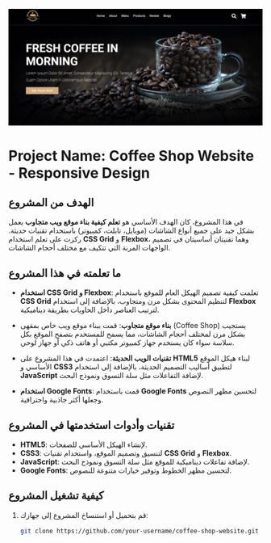 
![website-coffee](https://github.com/HananAljaber/website-coffee/blob/main/cofee%20web.PNG)



# Project Name: Coffee Shop Website - Responsive Design

## الهدف من المشروع

في هذا المشروع، كان الهدف الأساسي هو **تعلم كيفية بناء موقع ويب متجاوب** يعمل بشكل جيد على جميع أنواع الشاشات (موبايل، تابلت، كمبيوتر) باستخدام تقنيات حديثة. ركزت على تعلم استخدام **CSS Grid** و **Flexbox**، وهما تقنيتان أساسيتان في تصميم الواجهات المرنة التي تتكيف مع مختلف أحجام الشاشات.

## ما تعلمته في هذا المشروع

- **استخدام CSS Grid و Flexbox**: تعلمت كيفية تصميم الهيكل العام للموقع باستخدام **CSS Grid** لتنظيم المحتوى بشكل مرن ومتجاوب، بالإضافة إلى استخدام **Flexbox** لترتيب العناصر داخل الحاويات بطريقة ديناميكية.
  
- **بناء موقع متجاوب**: قمت ببناء موقع ويب خاص بمقهى (Coffee Shop) يستجيب بشكل مرن لمختلف أحجام الشاشات، مما يسمح للمستخدم بتصفح الموقع بكل سلاسة سواء كان يستخدم جهاز كمبيوتر مكتبي أو هاتف ذكي أو جهاز لوحي.

- **تقنيات الويب الحديثة**: اعتمدت في هذا المشروع على **HTML5** لبناء هيكل الموقع الأساسي و **CSS3** لتطبيق أساليب التصميم الحديثة، بالإضافة إلى استخدام **JavaScript** لإضافة التفاعلات مثل سلة التسوق ونموذج البحث.

- **استخدام Google Fonts**: قمت باستخدام **Google Fonts** لتحسين مظهر النصوص وجعلها أكثر جاذبية واحترافية.

## تقنيات وأدوات استخدمتها في المشروع

- **HTML5**: لإنشاء الهيكل الأساسي للصفحات.
- **CSS3**: لتنسيق وتصميم الموقع، واستخدام تقنيات **CSS Grid** و **Flexbox**.
- **JavaScript**: لإضافة تفاعلات ديناميكية للموقع مثل سلة التسوق ونموذج البحث.
- **Google Fonts**: لتحسين مظهر الخطوط وتوفير خيارات متنوعة للنصوص.

## كيفية تشغيل المشروع

1. قم بتحميل أو استنساخ المشروع إلى جهازك:
   ```bash
   git clone https://github.com/your-username/coffee-shop-website.git
